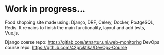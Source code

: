 # Work in progress...

Food shopping site made using: Django, DRF, Celery, Docker, PostgeSQL, Redis.
It remains to finish the main functionality, layout and add tests, Vue.js.

Django course repo: https://gitlab.com/atnartur.uni/web-monitoring
DevOps course repo: https://github.com/42praktika/DevOps-Course
